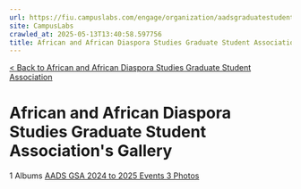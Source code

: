 ```yaml
---
url: https://fiu.campuslabs.com/engage/organization/aadsgraduatestudentassociation/gallery
site: CampusLabs
crawled_at: 2025-05-13T13:40:58.597756
title: African and African Diaspora Studies Graduate Student Association's Gallery - Panther Connect
---
```


[< Back to African and African Diaspora Studies Graduate Student Association](https://fiu.campuslabs.com/engage/organization/aadsgraduatestudentassociation)
# African and African Diaspora Studies Graduate Student Association's Gallery
1 Albums
[AADS GSA 2024 to 2025 Events 3 Photos ](https://fiu.campuslabs.com/engage/organization/AADSgraduatestudentassociation/gallery/album/400970)
